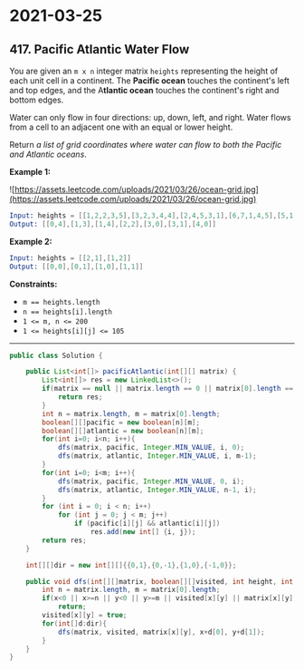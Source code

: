 # 2021-03-25

## 417. Pacific Atlantic Water Flow

You are given an `m x n` integer matrix `heights` representing the height of each unit cell in a continent. The **Pacific ocean** touches the continent's left and top edges, and the A**tlantic ocean** touches the continent's right and bottom edges.

Water can only flow in four directions: up, down, left, and right. Water flows from a cell to an adjacent one with an equal or lower height.

Return *a list of grid coordinates where water can flow to both the Pacific and Atlantic oceans*.

**Example 1:**

![https://assets.leetcode.com/uploads/2021/03/26/ocean-grid.jpg](https://assets.leetcode.com/uploads/2021/03/26/ocean-grid.jpg)

```s
Input: heights = [[1,2,2,3,5],[3,2,3,4,4],[2,4,5,3,1],[6,7,1,4,5],[5,1,1,2,4]]
Output: [[0,4],[1,3],[1,4],[2,2],[3,0],[3,1],[4,0]]
```

**Example 2:**

```s
Input: heights = [[2,1],[1,2]]
Output: [[0,0],[0,1],[1,0],[1,1]]
```

**Constraints:**

- `m == heights.length`
- `n == heights[i].length`
- `1 <= m, n <= 200`
- `1 <= heights[i][j] <= 105`

---

```java
public class Solution {

    public List<int[]> pacificAtlantic(int[][] matrix) {
        List<int[]> res = new LinkedList<>();
        if(matrix == null || matrix.length == 0 || matrix[0].length == 0){
            return res;
        }
        int n = matrix.length, m = matrix[0].length;
        boolean[][]pacific = new boolean[n][m];
        boolean[][]atlantic = new boolean[n][m];
        for(int i=0; i<n; i++){
            dfs(matrix, pacific, Integer.MIN_VALUE, i, 0);
            dfs(matrix, atlantic, Integer.MIN_VALUE, i, m-1);
        }
        for(int i=0; i<m; i++){
            dfs(matrix, pacific, Integer.MIN_VALUE, 0, i);
            dfs(matrix, atlantic, Integer.MIN_VALUE, n-1, i);
        }
        for (int i = 0; i < n; i++)
            for (int j = 0; j < m; j++)
                if (pacific[i][j] && atlantic[i][j])
                    res.add(new int[] {i, j});
        return res;
    }

    int[][]dir = new int[][]{{0,1},{0,-1},{1,0},{-1,0}};

    public void dfs(int[][]matrix, boolean[][]visited, int height, int x, int y){
        int n = matrix.length, m = matrix[0].length;
        if(x<0 || x>=n || y<0 || y>=m || visited[x][y] || matrix[x][y] < height)
            return;
        visited[x][y] = true;
        for(int[]d:dir){
            dfs(matrix, visited, matrix[x][y], x+d[0], y+d[1]);
        }
    }
}
```
